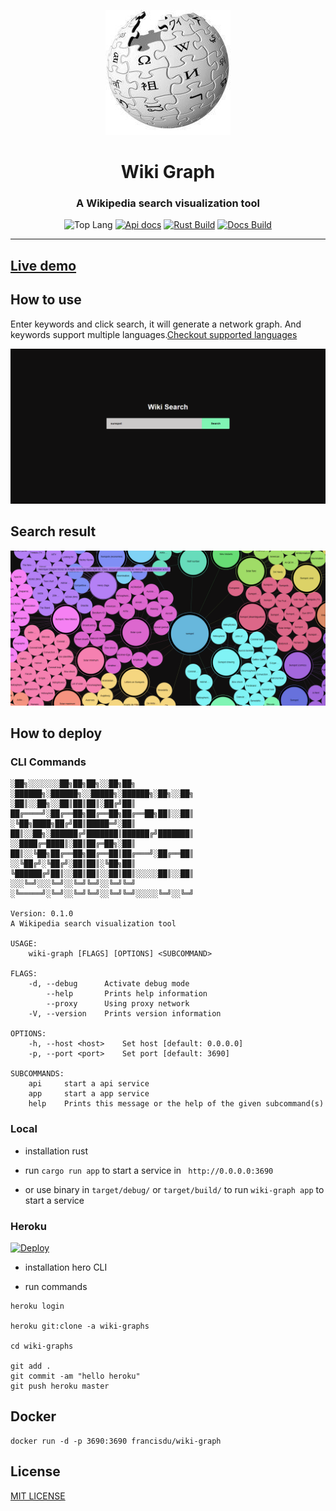 <div align="center">

![Logo](docs/src/images/icon.jpg)

<h1>Wiki Graph</h1>
<h3>A Wikipedia search visualization tool</h3>

![Top Lang](https://img.shields.io/github/languages/top/francis-du/wiki-graph?color=%23E5531A&style=flat-square)
[![Api docs](https://img.shields.io/badge/Api-Doc-a94064?style=flat-square&color=%23E5531A)](https://wiki-graph.francis.run)
[![Rust Build](https://img.shields.io/github/workflow/status/francis-du/wiki-graph/cargo-test?label=rust%20build&style=flat-square)](https://github.com/francis-du/wiki-graph/actions?query=workflow:cargo-test)
[![Docs Build](https://img.shields.io/github/workflow/status/francis-du/wiki-graph/mdbook-deploy?label=docs%20build&style=flat-square)](https://github.com/francis-du/wiki-graph/actions?query=workflow:mdbook-deploy)
</div>

-----------------------------------------------------------------------------------------------

## [Live demo](https://wiki-graphs.herokuapp.com/)

## How to use

Enter keywords and click search, it will generate a network graph.
And keywords support multiple languages.[Checkout supported languages](https://github.com/francis-du/wiki-graph/blob/5bddd4e67229f1e8375a1dee0207a964ec7adb52/src/common/semantics.rs#L8-L24)

[![](docs/src/images/index.png)](https://wiki-graphs.herokuapp.com)

## Search result

[![](docs/src/images/graph.png)](https://wiki-graphs.herokuapp.com)

## How to deploy

### CLI Commands

```shell
░██╗░░░░░░░██╗██╗██╗░░██╗██╗  ░██████╗░██████╗░░█████╗░██████╗░██╗░░██╗
░██║░░██╗░░██║██║██║░██╔╝██║  ██╔════╝░██╔══██╗██╔══██╗██╔══██╗██║░░██║
░╚██╗████╗██╔╝██║█████═╝░██║  ██║░░██╗░██████╔╝███████║██████╔╝███████║
░░████╔═████║░██║██╔═██╗░██║  ██║░░╚██╗██╔══██╗██╔══██║██╔═══╝░██╔══██║
░░╚██╔╝░╚██╔╝░██║██║░╚██╗██║  ╚██████╔╝██║░░██║██║░░██║██║░░░░░██║░░██║
░░░╚═╝░░░╚═╝░░╚═╝╚═╝░░╚═╝╚═╝  ░╚═════╝░╚═╝░░╚═╝╚═╝░░╚═╝╚═╝░░░░░╚═╝░░╚═╝

Version: 0.1.0
A Wikipedia search visualization tool

USAGE:
    wiki-graph [FLAGS] [OPTIONS] <SUBCOMMAND>

FLAGS:
    -d, --debug      Activate debug mode
        --help       Prints help information
        --proxy      Using proxy network
    -V, --version    Prints version information

OPTIONS:
    -h, --host <host>    Set host [default: 0.0.0.0]
    -p, --port <port>    Set port [default: 3690]

SUBCOMMANDS:
    api     start a api service
    app     start a app service
    help    Prints this message or the help of the given subcommand(s)

```

### Local

- installation rust

- run `cargo run app` to start a service in ` http://0.0.0.0:3690`

- or use binary in `target/debug/` or `target/build/` to run `wiki-graph app` to start a service

### Heroku

[![Deploy](https://www.herokucdn.com/deploy/button.png)](https://heroku.com/deploy)

- installation hero CLI

- run commands

```shell
heroku login

heroku git:clone -a wiki-graphs 

cd wiki-graphs

git add .
git commit -am "hello heroku"
git push heroku master
```

## Docker

```shell
docker run -d -p 3690:3690 francisdu/wiki-graph
```

## License

[MIT LICENSE](LICENSE)
